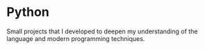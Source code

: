 # Python
Small projects that I developed to deepen my understanding of the language and modern programming techniques.
